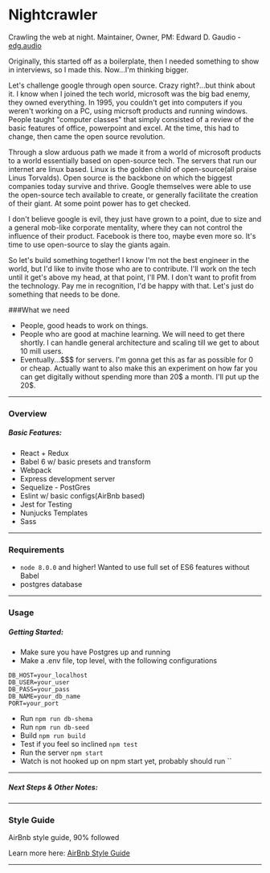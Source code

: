 # Nightcrawler

Crawling the web at night.
Maintainer, Owner, PM: Edward D. Gaudio - [edg.audio](http:edg.audio.com)

Originally, this started off as a boilerplate, then I needed something to
show in interviews, so I made this.  Now...I'm thinking bigger.

Let's challenge google through open source.  Crazy right?...but think about it. I know when I joined the tech world, microsoft was the big bad enemy, they owned everything.  In 1995, you couldn't get into computers if you weren't working
on a PC, using micrsoft products and running windows.  People taught "computer classes" that simply
consisted of a review of the basic features of office, powerpoint and excel.  At the time, this had to change, then came
the open source revolution.

Through a slow arduous path we made it from a world of microsoft products to a world essentially based on open-source tech. The servers that run our internet are linux based.  Linux is the golden child of open-source(all praise Linus Torvalds). Open source is the backbone on which the biggest companies today survive and thrive. Google themselves were able to use the open-source tech available to create, or generally facilitate the creation of their giant. At some point power has to get checked.

I don't believe google is evil, they just have grown to a point, due to size and a general mob-like corporate mentality, where they can not control the influence of their product.  Facebook is there too, maybe even more so. It's time to use open-source to slay the giants again.

So let's build something together! I know I'm not the best engineer in the world, but I'd like to invite those who are to
contribute.  I'll work on the tech until it get's above my head, at that point, I'll PM.  I don't want to profit from the technology. Pay me in recognition, I'd be happy with that. Let's just do something that needs to be done.

###What we need

- People, good heads to work on things.
- People who are good at machine learning.  We will need to get there shortly.  I can handle general architecture and
scaling till we get to about 10 mill users.
- Eventually...$$$ for servers.  I'm gonna get this as far as possible for 0 or cheap.  Actually want to also make this
an experiment on how far you can get digitally without spending more than 20$ a month.  I'll put up the 20$.

***

### Overview

##### Basic Features:
  - React + Redux
  - Babel 6 w/ basic presets and transform
  - Webpack
  - Express development server
  - Sequelize - PostGres
  - Eslint w/ basic configs(AirBnb based)
  - Jest for Testing
  - Nunjucks Templates
  - Sass

***

### Requirements
  - `node 8.0.0` and higher! Wanted to use full set of ES6 features without Babel
  - postgres database
***

### Usage

##### Getting Started:
- Make sure you have Postgres up and running
- Make a .env file, top level, with the following configurations
```
DB_HOST=your_localhost
DB_USER=your_user
DB_PASS=your_pass
DB_NAME=your_db_name
PORT=your_port
```
- Run `npm run db-shema`
- Run `npm run db-seed`
- Build `npm run build`
- Test if you feel so inclined `npm test`
- Run the server `npm start`
- Watch is not hooked up on npm start yet, probably should run ``

***

##### Next Steps & Other Notes:

***

### Style Guide

AirBnb style guide, 90% followed

Learn more here: [AirBnb Style Guide](https://github.com/airbnb/javascript/tree/master/packages/eslint-config-airbnb)

***
